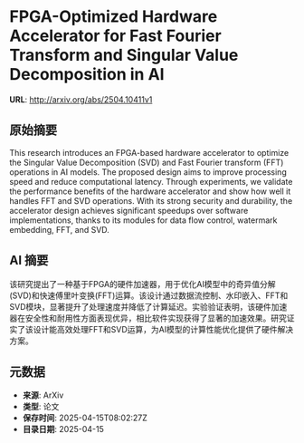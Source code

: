 # FPGA-Optimized Hardware Accelerator for Fast Fourier Transform and Singular Value Decomposition in AI

**URL**: http://arxiv.org/abs/2504.10411v1

## 原始摘要

This research introduces an FPGA-based hardware accelerator to optimize the
Singular Value Decomposition (SVD) and Fast Fourier transform (FFT) operations
in AI models. The proposed design aims to improve processing speed and reduce
computational latency. Through experiments, we validate the performance
benefits of the hardware accelerator and show how well it handles FFT and SVD
operations. With its strong security and durability, the accelerator design
achieves significant speedups over software implementations, thanks to its
modules for data flow control, watermark embedding, FFT, and SVD.


## AI 摘要

该研究提出了一种基于FPGA的硬件加速器，用于优化AI模型中的奇异值分解(SVD)和快速傅里叶变换(FFT)运算。该设计通过数据流控制、水印嵌入、FFT和SVD模块，显著提升了处理速度并降低了计算延迟。实验验证表明，该硬件加速器在安全性和耐用性方面表现优异，相比软件实现获得了显著的加速效果。研究证实了该设计能高效处理FFT和SVD运算，为AI模型的计算性能优化提供了硬件解决方案。

## 元数据

- **来源**: ArXiv
- **类型**: 论文
- **保存时间**: 2025-04-15T08:02:27Z
- **目录日期**: 2025-04-15
